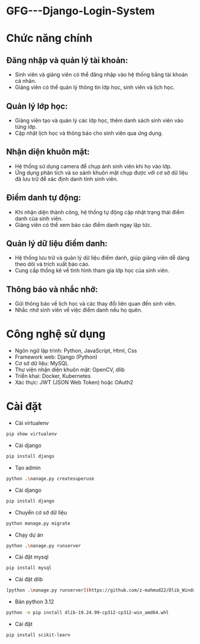 # GFG---Django-Login-System

# Chức năng chính
## Đăng nhập và quản lý tài khoản:

- Sinh viên và giảng viên có thể đăng nhập vào hệ thống bằng tài khoản cá nhân.
- Giảng viên có thể quản lý thông tin lớp học, sinh viên và lịch học.

## Quản lý lớp học:
- Giảng viên tạo và quản lý các lớp học, thêm danh sách sinh viên vào từng lớp.
- Cập nhật lịch học và thông báo cho sinh viên qua ứng dụng.

## Nhận diện khuôn mặt:
- Hệ thống sử dụng camera để chụp ảnh sinh viên khi họ vào lớp.
- Ứng dụng phân tích và so sánh khuôn mặt chụp được với cơ sở dữ liệu đã lưu trữ để xác định danh tính sinh viên.

## Điểm danh tự động:
- Khi nhận diện thành công, hệ thống tự động cập nhật trạng thái điểm danh của sinh viên.
- Giảng viên có thể xem báo cáo điểm danh ngay lập tức.

## Quản lý dữ liệu điểm danh:
- Hệ thống lưu trữ và quản lý dữ liệu điểm danh, giúp giảng viên dễ dàng theo dõi và trích xuất báo cáo.
- Cung cấp thống kê về tình hình tham gia lớp học của sinh viên.

## Thông báo và nhắc nhở:
- Gửi thông báo về lịch học và các thay đổi liên quan đến sinh viên.
- Nhắc nhở sinh viên về việc điểm danh nếu họ quên.

# Công nghệ sử dụng
- Ngôn ngữ lập trình: Python, JavaScript, Html, Css
- Framework web: Django (Python)
- Cơ sở dữ liệu: MySQL
- Thư viện nhận diện khuôn mặt: OpenCV, dlib
- Triển khai: Docker, Kubernetes
- Xác thực: JWT (JSON Web Token) hoặc OAuth2

# Cài đặt
- Cài virtualenv
 ```bash
 pip show virtualenv
 ```
- Cài django
 ```bash
 pip install django
 ```

- Tạo admin
```bash
python .\manage.py createsuperuse
```
- Cài django
 ```bash
 pip install django
 ```

- Chuyển cơ sở dữ liệu
```bash
python manage.py migrate
```
- Chạy dự án
 ```bash
python .\manage.py runserver
 ```

- Cài đặt mysql
```bash
pip install mysql
```
- Cài đặt dlib
 ```bash
[python .\manage.py runserver](https://github.com/z-mahmud22/Dlib_Windows_Python3.x)
 ```

- Bản python 3.12
```bash
python -m pip install dlib-19.24.99-cp312-cp312-win_amd64.whl
```
- Cài đặt
 ```bash
pip install scikit-learn
 ```
